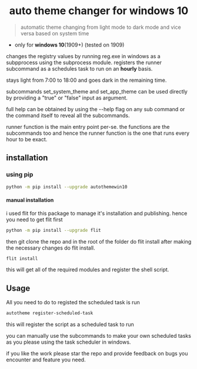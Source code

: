 # <h1 align="center">auto theme changer for windows 10</h1>

> automatic theme changing from light mode to dark mode and vice versa based on system time

- only for **windows 10**(1909+) (tested on 1909)

changes the registry values by running reg.exe in windows as a subpprocess using the subprocess module.
registers the runner subcommand as a schedules task to run on an **hourly** basis.

stays light from 7:00 to 18:00 and goes dark in the remaining time.

subcommands set_system_theme and set_app_theme can be used directly by providing a "true" or "false" input as argument.

full help can be obtained by using the --help flag on any sub command or the command itself to reveal all the subcommands.

runner function is the main entry point per-se. the functions are the subcommands too and hence the runner function is the one that runs every hour to be exact.

## installation

### using pip

```bash
python -m pip install --upgrade autothemewin10
```

#### manual installation

i used flit for this package to manage it's installation and publishing.
hence you need to get flit first

```bash
python -m pip install --upgrade flit
```

then git clone the repo and in the root of the folder do flit install after making the necessary changes do flit install.

```bash
flit install
```

this will get all of the required modules and register the shell script.

## Usage

All you need to do to registed the scheduled task is run

```bash
autotheme register-scheduled-task
```

this will register the script as a scheduled task to run

you can manually use the subcommands to make your own scheduled tasks as you please using the task scheduler in windows.

if you like the work please star the repo and provide feedback on bugs you encounter and feature you need.
